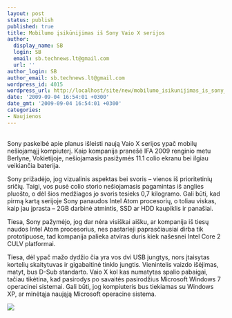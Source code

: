 ```yaml
---
layout: post
status: publish
published: true
title: Mobilumo įsikūnijimas iš Sony Vaio X serijos
author:
  display_name: SB
  login: SB
  email: sb.technews.lt@gmail.com
  url: ''
author_login: SB
author_email: sb.technews.lt@gmail.com
wordpress_id: 4015
wordpress_url: http://localhost/site/new/mobilumo_isikunijimas_is_sony_vaio_x_serijos/
date: '2009-09-04 16:54:01 +0300'
date_gmt: '2009-09-04 16:54:01 +0300'
categories:
- Naujienos
---
```

<p>
<br />Sony paskelbė apie planus išleisti naują Vaio X serijos ypač mobilų nešiojamąjį kompiuterį. Kaip kompanija pranešė IFA 2009 renginio metu Berlyne, Vokietijoje, nešiojamasis pasižymės 11.1 colio ekranu bei ilgiau veikiančia baterija.</p>
<p>Sony prižadėjo, jog vizualinis aspektas bei svoris – vienos iš prioritetinių sričių. Taigi, vos pusė colio storio nešiojamasis pagamintas iš anglies pluošto, o dėl šios medžiagos jo svoris tesieks 0,7 kilogramo. Gali būti, kad pirmą kartą serijoje Sony panaudos Intel Atom procesorių, o toliau viskas, kaip jau įprasta – 2GB darbinė atmintis, SSD ar HDD kaupiklis ir panašiai.</p>
<p>Tiesa, Sony pažymėjo, jog dar nėra visiškai aišku, ar kompanija iš tiesų naudos Intel Atom procesorius, nes pastarieji paprasčiausiai dirba tik prototipuose, tad kompanija palieka atviras duris kiek našesnei Intel Core 2 CULV platformai.</p>
<p>Tiesa, dėl ypač mažo dydžio čia yra vos dvi USB jungtys, nors įtaisytas kortelių skaitytuvas ir gigabaitinė tinklo jungtis. Vienintelis vaizdo išėjimas, matyt, bus D-Sub standarto. Vaio X kol kas numatytas spalio pabaigai, tačiau tikėtina, kad pasirodys po savaitės pasirodžius Microsoft Windows 7 operacinei sistemai. Gali būti, jog kompiuteris bus tiekiamas su Windows XP, ar minėtąja naująją Microsoft operacine sistema.</p>
<p><img src="http://www.techpowerup.com/img/09-09-02/60b.jpg" /></p>
